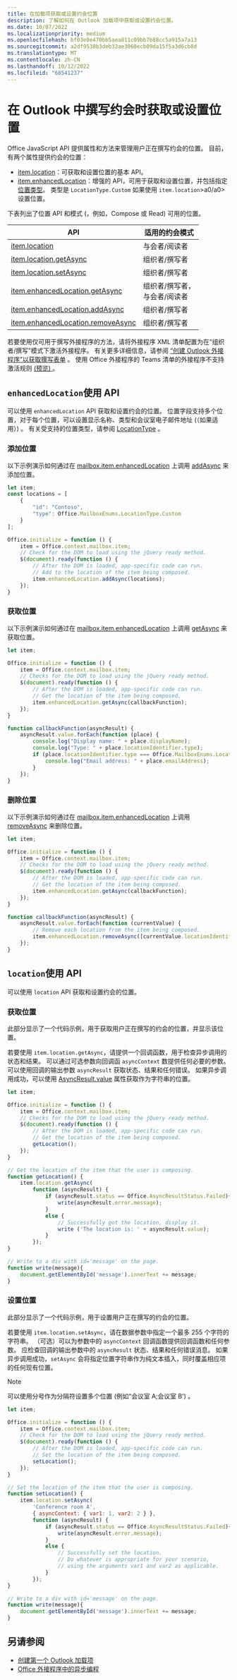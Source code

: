 ```yaml
---
title: 在加载项获取或设置约会位置
description: 了解如何在 Outlook 加载项中获取或设置约会位置。
ms.date: 10/07/2022
ms.localizationpriority: medium
ms.openlocfilehash: bf03e0e470bb5aea811c09bb7b88cc5a915a7a13
ms.sourcegitcommit: a2df9538b3deb32ae3060ecb09da15f5a3d6cb8d
ms.translationtype: MT
ms.contentlocale: zh-CN
ms.lasthandoff: 10/12/2022
ms.locfileid: "68541237"
---
```

# <a name="get-or-set-the-location-when-composing-an-appointment-in-outlook"></a>在 Outlook 中撰写约会时获取或设置位置

Office JavaScript API 提供属性和方法来管理用户正在撰写约会的位置。 目前，有两个属性提供约会的位置：

- [item.location](/javascript/api/requirement-sets/outlook/preview-requirement-set/office.context.mailbox.item#properties)：可获取和设置位置的基本 API。
- [item.enhancedLocation](/javascript/api/requirement-sets/outlook/preview-requirement-set/office.context.mailbox.item#properties)：增强的 API，可用于获取和设置位置，并包括指定 [位置类型](/javascript/api/outlook/office.mailboxenums.locationtype)。 类型是 `LocationType.Custom` 如果使用 `item.location`>a0/a0> 设置位置。

下表列出了位置 API 和模式 (，例如，Compose 或 Read) 可用的位置。

| API | 适用的约会模式 |
|---|---|
| [item.location](/javascript/api/outlook/office.appointmentread#outlook-office-appointmentread-location-member) | 与会者/阅读者 |
| [item.location.getAsync](/javascript/api/outlook/office.location#outlook-office-location-getasync-member(1)) | 组织者/撰写者 |
| [item.location.setAsync](/javascript/api/outlook/office.location#outlook-office-location-setasync-member(1)) | 组织者/撰写者 |
| [item.enhancedLocation.getAsync](/javascript/api/outlook/office.enhancedlocation#outlook-office-enhancedlocation-getasync-member(1)) | 组织者/撰写者，<br>与会者/阅读者 |
| [item.enhancedLocation.addAsync](/javascript/api/outlook/office.enhancedlocation#outlook-office-enhancedlocation-addasync-member(1)) | 组织者/撰写者 |
| [item.enhancedLocation.removeAsync](/javascript/api/outlook/office.enhancedlocation#outlook-office-enhancedlocation-removeasync-member(1)) | 组织者/撰写者 |

若要使用仅可用于撰写外接程序的方法，请将外接程序 XML 清单配置为在“组织者/撰写”模式下激活外接程序。 有关更多详细信息，请参阅 [“创建 Outlook 外接程序”以获取撰写表单](compose-scenario.md) 。 使用 Office 外接程序的 Teams 清单的外接程序不支持激活规则 [ (预览) ](../develop/json-manifest-overview.md)。

## <a name="use-the-enhancedlocation-api"></a>`enhancedLocation`使用 API

可以使用 `enhancedLocation` API 获取和设置约会的位置。 位置字段支持多个位置，对于每个位置，可以设置显示名称、类型和会议室电子邮件地址 (（如果适用）) 。 有关受支持的位置类型，请参阅 [LocationType](/javascript/api/outlook/office.mailboxenums.locationtype) 。

### <a name="add-location"></a>添加位置

以下示例演示如何通过在 [mailbox.item.enhancedLocation](/javascript/api/outlook/office.appointmentcompose#outlook-office-appointmentcompose-enhancedlocation-member) 上调用 [addAsync](/javascript/api/outlook/office.enhancedlocation#outlook-office-enhancedlocation-addasync-member(1)) 来添加位置。

```js
let item;
const locations = [
    {
        "id": "Contoso",
        "type": Office.MailboxEnums.LocationType.Custom
    }
];

Office.initialize = function () {
    item = Office.context.mailbox.item;
    // Check for the DOM to load using the jQuery ready method.
    $(document).ready(function () {
        // After the DOM is loaded, app-specific code can run.
        // Add to the location of the item being composed.
        item.enhancedLocation.addAsync(locations);
    });
}
```

### <a name="get-location"></a>获取位置

以下示例演示如何通过在 [mailbox.item.enhancedLocation](/javascript/api/outlook/office.appointmentread#outlook-office-appointmentread-enhancedlocation-member) 上调用 [getAsync](/javascript/api/outlook/office.enhancedlocation#outlook-office-enhancedlocation-getasync-member(1)) 来获取位置。

```js
let item;

Office.initialize = function () {
    item = Office.context.mailbox.item;
    // Checks for the DOM to load using the jQuery ready method.
    $(document).ready(function () {
        // After the DOM is loaded, app-specific code can run.
        // Get the location of the item being composed.
        item.enhancedLocation.getAsync(callbackFunction);
    });
}

function callbackFunction(asyncResult) {
    asyncResult.value.forEach(function (place) {
        console.log("Display name: " + place.displayName);
        console.log("Type: " + place.locationIdentifier.type);
        if (place.locationIdentifier.type === Office.MailboxEnums.LocationType.Room) {
            console.log("Email address: " + place.emailAddress);
        }
    });
}
```

### <a name="remove-location"></a>删除位置

以下示例演示如何通过在 [mailbox.item.enhancedLocation](/javascript/api/outlook/office.appointmentcompose#outlook-office-appointmentcompose-enhancedlocation-member) 上调用 [removeAsync](/javascript/api/outlook/office.enhancedlocation#outlook-office-enhancedlocation-removeasync-member(1)) 来删除位置。

```js
let item;

Office.initialize = function () {
    item = Office.context.mailbox.item;
    // Checks for the DOM to load using the jQuery ready method.
    $(document).ready(function () {
        // After the DOM is loaded, app-specific code can run.
        // Get the location of the item being composed.
        item.enhancedLocation.getAsync(callbackFunction);
    });
}

function callbackFunction(asyncResult) {
    asyncResult.value.forEach(function (currentValue) {
        // Remove each location from the item being composed.
        item.enhancedLocation.removeAsync([currentValue.locationIdentifier]);
    });
}
```

## <a name="use-the-location-api"></a>`location`使用 API

可以使用 `location` API 获取和设置约会的位置。

### <a name="get-the-location"></a>获取位置

此部分显示了一个代码示例，用于获取用户正在撰写的约会的位置，并显示该位置。

若要使用 `item.location.getAsync`，请提供一个回调函数，用于检查异步调用的状态和结果。 可以通过可选参数向回调函 `asyncContext` 数提供任何必要的参数。 可以使用回调的输出参数 `asyncResult` 获取状态、结果和任何错误。 如果异步调用成功，可以使用 [AsyncResult.value](/javascript/api/office/office.asyncresult#office-office-asyncresult-value-member) 属性获取作为字符串的位置。

```js
let item;

Office.initialize = function () {
    item = Office.context.mailbox.item;
    // Checks for the DOM to load using the jQuery ready method.
    $(document).ready(function () {
        // After the DOM is loaded, app-specific code can run.
        // Get the location of the item being composed.
        getLocation();
    });
}

// Get the location of the item that the user is composing.
function getLocation() {
    item.location.getAsync(
        function (asyncResult) {
            if (asyncResult.status == Office.AsyncResultStatus.Failed){
                write(asyncResult.error.message);
            }
            else {
                // Successfully got the location, display it.
                write ('The location is: ' + asyncResult.value);
            }
        });
}

// Write to a div with id='message' on the page.
function write(message){
    document.getElementById('message').innerText += message;
}
```

### <a name="set-the-location"></a>设置位置

此部分显示了一个代码示例，用于设置用户正在撰写的约会的位置。

若要使用 `item.location.setAsync`，请在数据参数中指定一个最多 255 个字符的字符串。 （可选）可以为参数中的 `asyncContext` 回调函数提供回调函数和任何参数。 应检查回调的输出参数中的 `asyncResult` 状态、结果和任何错误消息。 如果异步调用成功，`setAsync` 会将指定位置字符串作为纯文本插入，同时覆盖相应项的任何现有位置。

> [!NOTE]
> 可以使用分号作为分隔符设置多个位置 (例如“会议室 A;会议室 B') 。

```js
let item;

Office.initialize = function () {
    item = Office.context.mailbox.item;
    // Check for the DOM to load using the jQuery ready method.
    $(document).ready(function () {
        // After the DOM is loaded, app-specific code can run.
        // Set the location of the item being composed.
        setLocation();
    });
}

// Set the location of the item that the user is composing.
function setLocation() {
    item.location.setAsync(
        'Conference room A',
        { asyncContext: { var1: 1, var2: 2 } },
        function (asyncResult) {
            if (asyncResult.status == Office.AsyncResultStatus.Failed){
                write(asyncResult.error.message);
            }
            else {
                // Successfully set the location.
                // Do whatever is appropriate for your scenario,
                // using the arguments var1 and var2 as applicable.
            }
        });
}

// Write to a div with id='message' on the page.
function write(message){
    document.getElementById('message').innerText += message;
}
```

## <a name="see-also"></a>另请参阅

- [创建第一个 Outlook 加载项](../quickstarts/outlook-quickstart.md)
- [Office 外接程序中的异步编程](../develop/asynchronous-programming-in-office-add-ins.md)
